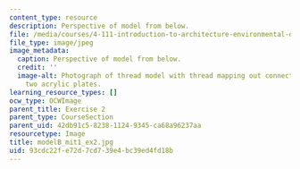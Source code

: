 ```yaml
---
content_type: resource
description: Perspective of model from below.
file: /media/courses/4-111-introduction-to-architecture-environmental-design-spring-2014/93cdc22fe72d7cd739e4bc39ed4fd18b_modelB_mit1_ex2.jpg
file_type: image/jpeg
image_metadata:
  caption: Perspective of model from below.
  credit: ''
  image-alt: Photograph of thread model with thread mapping out connections between
    two acrylic plates.
learning_resource_types: []
ocw_type: OCWImage
parent_title: Exercise 2
parent_type: CourseSection
parent_uid: 42db91c5-8238-1124-9345-ca68a96237aa
resourcetype: Image
title: modelB_mit1_ex2.jpg
uid: 93cdc22f-e72d-7cd7-39e4-bc39ed4fd18b
---
```

